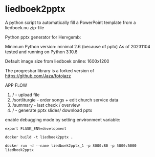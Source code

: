 # liedboek2pptx
A python script to automatically fill a PowerPoint template from a liedboek.nu zip-file

Python pptx generator for Hervgemb:

Minimum Python version: minimal 2.6 (because of pptx)
As of 20231104 tested and running on Python 3.10.6

Default image size from liedboek online: 1600x1200

The progresbar library is a forked version of https://github.com/Jaza/fotojazz

APP FLOW
1) /                - upload file
2) /sortliturgie    - order songs + edit church service data
3) /summary         - last check / overview
4) /                - generate pptx slides/ download pptx


enable debugging mode by setting environment variable:

  `export FLASK_ENV=development`


  `docker build -t liedboek2pptx .`

  ```docker run -d --name liedboek2pptx_1 -p 8000:80 -p 5000:5000 liedboek2pptx```
